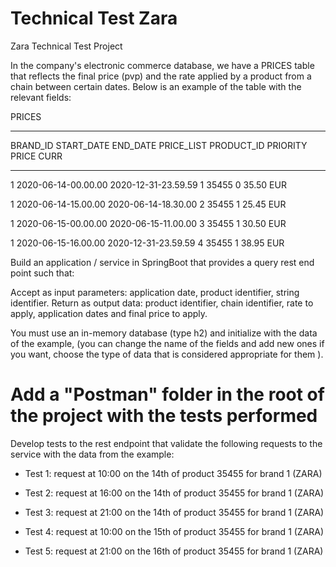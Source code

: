 # Technical Test Zara

Zara Technical Test Project



In the company's electronic commerce database, we have a PRICES table that reflects the final price (pvp) and the rate applied by a product from a chain between certain dates. Below is an example of the table with the relevant fields:

PRICES

-------

BRAND_ID         START_DATE                                    END_DATE                        PRICE_LIST                   PRODUCT_ID  PRIORITY                 PRICE           CURR

------------------------------------------------------------------------------------------------------------------------------------------------------------------------------------------------------------------------------------------

1         2020-06-14-00.00.00                        2020-12-31-23.59.59                        1                        35455                0                        35.50            EUR

1         2020-06-14-15.00.00                        2020-06-14-18.30.00                        2                        35455                1                        25.45            EUR

1         2020-06-15-00.00.00                        2020-06-15-11.00.00                        3                        35455                1                        30.50            EUR

1         2020-06-15-16.00.00                        2020-12-31-23.59.59                        4                        35455                1                        38.95            EUR

Build an application / service in SpringBoot that provides a query rest end point such that:
 

Accept as input parameters: application date, product identifier, string identifier.
Return as output data: product identifier, chain identifier, rate to apply, application dates and final price to apply.
 

You must use an in-memory database (type h2) and initialize with the data of the example, (you can change the name of the fields and add new ones if you want, choose the type of data that is considered appropriate for them ).

              
# Add a "Postman" folder in the root of the project with the tests performed

Develop tests to the rest endpoint that validate the following requests to the service with the data from the example:
                                                                                       

- Test 1: request at 10:00 on the 14th of product 35455 for brand 1 (ZARA)

- Test 2: request at 16:00 on the 14th of product 35455 for brand 1 (ZARA)

- Test 3: request at 21:00 on the 14th of product 35455 for brand 1 (ZARA)

- Test 4: request at 10:00 on the 15th of product 35455 for brand 1 (ZARA)

- Test 5: request at 21:00 on the 16th of product 35455 for brand 1 (ZARA)

